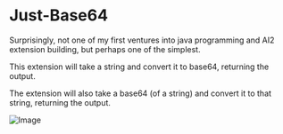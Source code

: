 # Just-Base64

Surprisingly, not one of my first ventures into java programming and AI2 extension building, but perhaps one of the simplest.

This extension will take a string and convert it to base64, returning the output.

The extension will also take a base64 (of a string) and convert it to that string, returning the output.



![Image](https://user-images.githubusercontent.com/29841236/214697434-a0c7fbad-831d-4872-8887-6f1c44834a46.png)
